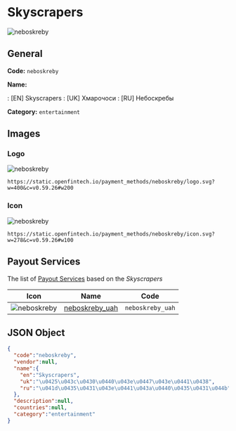 
# Skyscrapers 
![neboskreby](https://static.openfintech.io/payment_methods/neboskreby/logo.svg?w=400&c=v0.59.26#w200)  

## General 
**Code:** `neboskreby` 
 
**Name:** 
 
:	[EN] Skyscrapers 
:	[UK] Хмарочоси 
:	[RU] Небоскребы 
 
**Category:** `entertainment` 
 

## Images 

### Logo 
![neboskreby](https://static.openfintech.io/payment_methods/neboskreby/logo.svg?w=400&c=v0.59.26#w200)  

```
https://static.openfintech.io/payment_methods/neboskreby/logo.svg?w=400&c=v0.59.26#w200
```  

### Icon 
![neboskreby](https://static.openfintech.io/payment_methods/neboskreby/icon.svg?w=278&c=v0.59.26#w100)  

```
https://static.openfintech.io/payment_methods/neboskreby/icon.svg?w=278&c=v0.59.26#w100
```  

## Payout Services 
 
The list of [Payout Services](/payout-services/) based on the _Skyscrapers_ 

|Icon|Name|Code| 
|:---:|:---:|:---:| 
|![neboskreby](https://static.openfintech.io/payout_methods/neboskreby/icon.svg?w=278&c=v0.59.26#w40) |[neboskreby_uah](/payout-services/neboskreby_uah/)|`neboskreby_uah`| 
 

## JSON Object 

```json
{
  "code":"neboskreby",
  "vendor":null,
  "name":{
    "en":"Skyscrapers",
    "uk":"\u0425\u043c\u0430\u0440\u043e\u0447\u043e\u0441\u0438",
    "ru":"\u041d\u0435\u0431\u043e\u0441\u043a\u0440\u0435\u0431\u044b"
  },
  "description":null,
  "countries":null,
  "category":"entertainment"
}
```  

